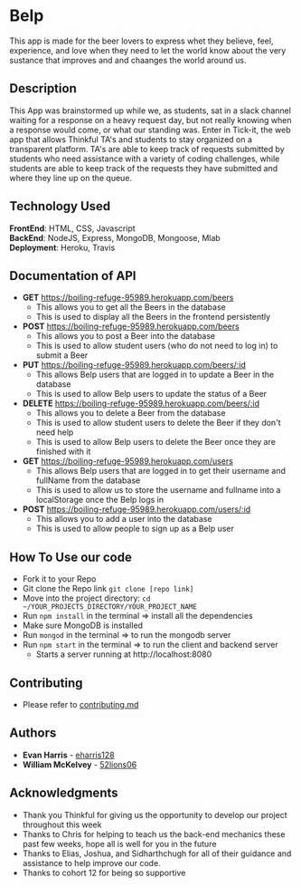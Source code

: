 # Belp
This app is made for the beer lovers to express whet they believe, feel, experience, and love when they need to let the world know about the very sustance that improves and and chaanges the world around us. 

## Description <br/> 
This App was brainstormed up while we, as students, sat in a slack channel waiting for a response on a heavy request day, but not really knowing when a response would come, or what our standing was. Enter in Tick-it, the web app that allows Thinkful TA's and students to stay organized on a transparent platform. TA's are able to keep track of requests submitted by students who need assistance with a variety of coding challenges, while students are able to keep track of the requests they have submitted and where they line up on the queue. 

## Technology Used <br/>
**FrontEnd**: HTML, CSS, Javascript<br/>
**BackEnd**: NodeJS, Express, MongoDB, Mongoose, Mlab<br/>
**Deployment**: Heroku, Travis <br/> 

## Documentation of API <br/>
* **GET** https://boiling-refuge-95989.herokuapp.com/beers<br/>
  * This allows you to get all the Beers in the database <br/>
  * This is used to display all the Beers in the frontend persistently</br>
* **POST** https://boiling-refuge-95989.herokuapp.com/beers<br/>
  * This allows you to post a Beer into the database <br/>
  * This is used to allow student users (who do not need to log in) to submit a Beer
* **PUT** https://boiling-refuge-95989.herokuapp.com/beers/:id <br/>
  * This allows Belp users that are logged in to update a Beer in the database <br/>
  * This is used to allow Belp users to update the status of a Beer <br/>
* **DELETE** https://boiling-refuge-95989.herokuapp.com/beers/:id <br/>
  * This allows you to delete a Beer from the database <br/>
  * This is used to allow student users to delete the Beer if they don't need help <br/>
  * This is used to allow Belp users to delete the Beer once they are finished with it <br/>
* **GET** https://boiling-refuge-95989.herokuapp.com/users <br/>
  * This allows Belp users that are logged in to get their username and fullName from the database <br/>
  * This is used to allow us to store the username and fullname into a localStorage once the Belp logs in <br/>
* **POST** https://boiling-refuge-95989.herokuapp.com/users/:id <br/>
  * This allows you to add a user into the database <br/>
  * This is used to allow people to sign up as a Belp user <br/>

## How To Use our code <br/>
* Fork it to your Repo
* Git clone the Repo link
```git clone [repo link]```
* Move into the project directory: 
```cd ~/YOUR_PROJECTS_DIRECTORY/YOUR_PROJECT_NAME```
* Run `npm install` in the terminal => install all the dependencies
* Make sure MongoDB is installed
* Run `mongod` in the terminal => to run the mongodb server 
* Run `npm start` in the terminal => to run the client and backend server
    * Starts a server running at http://localhost:8080


## Contributing 

* Please refer to [contributing.md](/contributing.md)

## Authors


* **Evan Harris** - [eharris128](https://github.com/eharris128)
* **William McKelvey** - [52lions06](https://github.com/52lions06)<br>


## Acknowledgments
* Thank you Thinkful for giving us the opportunity to develop our project throughout this week 
* Thanks to Chris for helping to teach us the back-end mechanics these past few weeks, hope all is well for you in the future
* Thanks to Elias, Joshua, and Sidharthchugh for all of their guidance and assistance to help improve our code.
* Thanks to cohort 12 for being so supportive 


